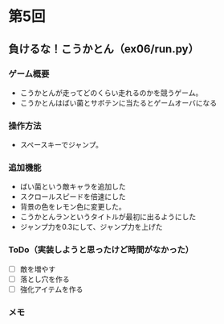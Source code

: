 # 第5回
## 負けるな！こうかとん（ex06/run.py）
### ゲーム概要
- こうかとんが走ってどのくらい走れるのかを競うゲーム。
- こうかとんはばい菌とサボテンに当たるとゲームオーバになる
### 操作方法
- スペースキーでジャンプ。
### 追加機能
- ばい菌という敵キャラを追加した
- スクロールスピードを倍速にした
- 背景の色をレモン色に変更した。
- こうかとんランというタイトルが最初に出るようにした
- ジャンプ力を0.3にして、ジャンプ力を上げた

### ToDo（実装しようと思ったけど時間がなかった）
- [ ] 敵を増やす
- [ ] 落とし穴を作る
- [ ] 強化アイテムを作る
### メモ
